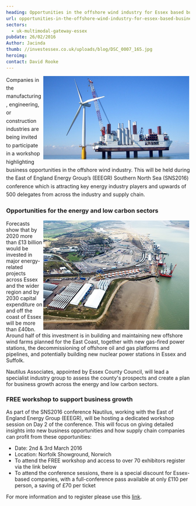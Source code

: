 ```yaml
---
heading: Opportunities in the offshore wind industry for Essex based businesses
url: opportunities-in-the-offshore-wind-industry-for-essex-based-businesses
sectors:
  - uk-multimodal-gateway-essex 
pubdate: 26/02/2016
Author: Jacinda
thumb: //investessex.co.uk/uploads/blog/DSC_0007_165.jpg
heroimg: 
contact: David Rooke
---
```

<p><img alt='Offshore wind industry' src='../uploads/blog/offshore-wind-turbine-construction_700.jpg' style='line-height: 20.8px; width: 400px; height: 228px; margin-left: 2px; margin-right: 2px; float: right;'/></p><p><span style='line-height: 1.6;'>Companies in the manufacturing, engineering, or construction industries are being invited to participate in a workshop highlighting business opportunities in the offshore wind industry. This will be held during the East of England Energy Group’s (EEEGR) Southern North Sea (SNS2016) conference which is attracting key energy industry players and upwards of 500 delegates from across the industry and supply chain.</span></p><h3>Opportunities for the energy and low carbon sectors</h3><p><img alt='Harwich International Port' src='../uploads/blog/Harwich_Renewables_Facility_Cropped_400.jpg' style='width: 400px; height: 299px; margin-left: 2px; margin-right: 2px; float: right;'/>Forecasts show that by 2020 more than £13 billion would be invested in major energy-related projects across Essex and the wider region and by 2030 capital expenditure on and off the coast of Essex will be more than £40bn. Around half of this investment is in building and maintaining new offshore wind farms planned for the East Coast, together with new gas-fired power stations, the decommissioning of offshore oil and gas platforms and pipelines, and potentially building new nuclear power stations in Essex and Suffolk.</p><p>Nautilus Associates, appointed by Essex County Council, will lead a specialist industry group to assess the county's prospects and create a plan for business growth across the energy and low carbon sectors.</p><h3>FREE workshop to support business growth</h3><p>As part of the SNS2016 conference Nautilus, working with the East of England Energy Group (EEEGR), will be hosting a dedicated workshop session on Day 2 of the conference. This will focus on giving detailed insights into new business opportunities and how supply chain companies can profit from these opportunities:</p><ul><li>Date: 2nd &amp; 3rd March 2016</li><li>Location: Norfolk Showground, Norwich</li><li>To attend the FREE workshop and access to over 70 exhibitors register via the link below</li><li>To attend the conference sessions, there is a special discount for Essex-based companies, with a full-conference pass available at only £110 per person, a saving of £70 per ticket</li></ul><p>For more information and to register please use this <a href='http://www.eeegr.com/events' target='_blank'>link</a>.</p>